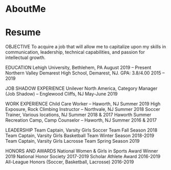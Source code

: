# AboutMe
# Resume

OBJECTIVE
To acquire a job that will allow me to capitalize upon my skills in communication, leadership, technical capabilities, and passion for intellectual growth.

EDUCATION
Lehigh University, Bethlehem, PA  	                                                                     August 2019 – Present
Northern Valley Demarest High School, Demarest, NJ.  GPA: 3.8/4.00	                                               2015 – 2019

JOB SHADOW EXPERIENCE
Unilever North America, Category Manager (Job Shadow) – Englewood Cliffs, NJ                                     May-June 2019 

WORK EXPERIENCE
Child Care Worker – Haworth, NJ	                                                                                   Summer 2019
High Exposure, Rock Climbing Instructor – Northvale, NJ	                                                           Summer 2018
Soccer Trainer, Various locations, NJ                                                                       Summer 2018 & 2017
Haworth Summer Recreation Camp, Camp Counselor – Haworth, NJ	                                              Summer 2016 & 2017

LEADERSHIP
Team Captain, Varsity Girls Soccer Team                                                                       Fall Season 2018
Team Captain, Varsity Girls Basketball Team                                                            Winter Season 2018-2019
Team Captain, Varsity Girls Lacrosse Team                                                                   Spring Season 2019

HONORS AND AWARDS
National Women & Girls in Sports Award Winner                                                                             2019
National Honor Society                                                                                               2017-2019
Scholar Athlete Award                                                                                                2016-2019
All-League Honors (Soccer, Basketball, Lacrosse)                                                                     2016-2019
